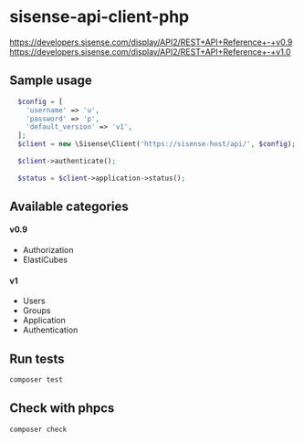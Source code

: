 # sisense-api-client-php

https://developers.sisense.com/display/API2/REST+API+Reference+-+v0.9
https://developers.sisense.com/display/API2/REST+API+Reference+-+v1.0

## Sample usage

```php
  $config = [
    'username' => 'u',
    'password' => 'p',
    'default_version' => 'v1',
  ];
  $client = new \Sisense\Client('https://sisense-host/api/', $config);
  
  $client->authenticate();
  
  $status = $client->application->status(); 
```

## Available categories

#### v0.9
- Authorization
- ElastiCubes

#### v1
- Users
- Groups
- Application
- Authentication


## Run tests

```bash
composer test
```

## Check with phpcs
```bash
composer check
```
